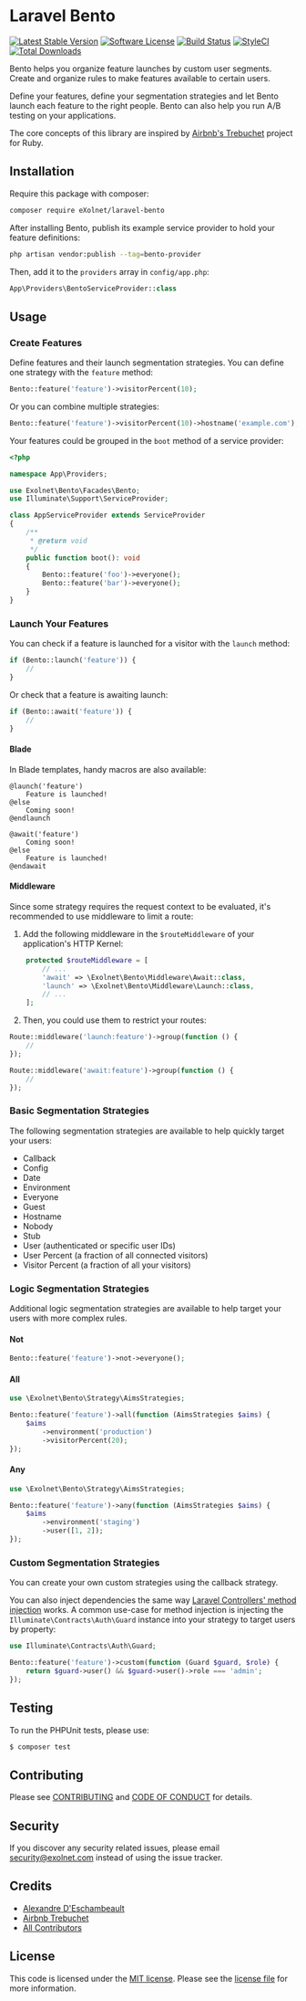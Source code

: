# Laravel Bento

[![Latest Stable Version](https://poser.pugx.org/eXolnet/laravel-bento/v/stable?format=flat-square)](https://packagist.org/packages/eXolnet/laravel-bento)
[![Software License](https://img.shields.io/badge/license-MIT-brightgreen.svg?style=flat-square)](LICENSE.md)
[![Build Status](https://img.shields.io/github/workflow/status/eXolnet/laravel-bento/tests?label=tests&style=flat-square)](https://github.com/eXolnet/laravel-bento/actions?query=workflow%3Atests)
[![StyleCI](https://github.styleci.io/repos/98363972/shield?branch=master)](https://github.styleci.io/repos/98363972)
[![Total Downloads](https://img.shields.io/packagist/dt/eXolnet/laravel-bento.svg?style=flat-square)](https://packagist.org/packages/eXolnet/laravel-bento)

Bento helps you organize feature launches by custom user segments.
Create and organize rules to make features available to certain users.

Define your features, define your segmentation strategies and let Bento launch each feature to the right people. Bento can also help you run A/B testing on your applications. 

The core concepts of this library are inspired by [Airbnb's Trebuchet](https://github.com/airbnb/trebuchet) project for Ruby.

## Installation

Require this package with composer:

```bash
composer require eXolnet/laravel-bento
```

After installing Bento, publish its example service provider to hold your feature definitions:

```bash
php artisan vendor:publish --tag=bento-provider
```

Then, add it to the `providers` array in `config/app.php`:

```php
App\Providers\BentoServiceProvider::class
```

## Usage

### Create Features

Define features and their launch segmentation strategies. You can define one strategy with the `feature` method:

```php
Bento::feature('feature')->visitorPercent(10);
```

Or you can combine multiple strategies:

```php
Bento::feature('feature')->visitorPercent(10)->hostname('example.com');
```

Your features could be grouped in the `boot` method of a service provider:

```php
<?php

namespace App\Providers;

use Exolnet\Bento\Facades\Bento;
use Illuminate\Support\ServiceProvider;

class AppServiceProvider extends ServiceProvider
{
    /**
     * @return void
     */
    public function boot(): void
    {
        Bento::feature('foo')->everyone();
        Bento::feature('bar')->everyone();
    }
}
```

### Launch Your Features

You can check if a feature is launched for a visitor with the `launch` method:

```php
if (Bento::launch('feature')) {
    //
}
```

Or check that a feature is awaiting launch:

```php
if (Bento::await('feature')) {
    //
}
```

#### Blade

In Blade templates, handy macros are also available:

```
@launch('feature')
    Feature is launched!
@else
    Coming soon!
@endlaunch
```

```
@await('feature')
    Coming soon!
@else
    Feature is launched!
@endawait
```

#### Middleware

Since some strategy requires the request context to be evaluated, it's recommended to use middleware to limit a route:

1. Add the following middleware in the `$routeMiddleware` of your application's HTTP Kernel:

```php
    protected $routeMiddleware = [
        // ...
        'await' => \Exolnet\Bento\Middleware\Await::class,
        'launch' => \Exolnet\Bento\Middleware\Launch::class,
        // ...
    ];
```

2. Then, you could use them to restrict your routes:

```php
Route::middleware('launch:feature')->group(function () {
    //
});
```

```php
Route::middleware('await:feature')->group(function () {
    //
});
```

### Basic Segmentation Strategies

The following segmentation strategies are available to help quickly target your users:

* Callback
* Config
* Date
* Environment
* Everyone
* Guest
* Hostname 
* Nobody
* Stub
* User (authenticated or specific user IDs)
* User Percent (a fraction of all connected visitors)
* Visitor Percent (a fraction of all your visitors)

### Logic Segmentation Strategies

Additional logic segmentation strategies are available to help target your users with more complex rules.

#### Not

```php
Bento::feature('feature')->not->everyone();
```

#### All

```php
use \Exolnet\Bento\Strategy\AimsStrategies;

Bento::feature('feature')->all(function (AimsStrategies $aims) {
    $aims
        ->environment('production')
        ->visitorPercent(20);
});
```

#### Any

```php
use \Exolnet\Bento\Strategy\AimsStrategies;

Bento::feature('feature')->any(function (AimsStrategies $aims) {
    $aims
        ->environment('staging')
        ->user([1, 2]);
});
```

### Custom Segmentation Strategies

You can create your own custom strategies using the callback strategy.

You can also inject dependencies the same way [Laravel Controllers' method injection](https://laravel.com/docs/5.4/controllers#dependency-injection-and-controllers) works. A common use-case for method injection is injecting the `Illuminate\Contracts\Auth\Guard` instance into your strategy to target users by property:

```php
use Illuminate\Contracts\Auth\Guard;

Bento::feature('feature')->custom(function (Guard $guard, $role) {
    return $guard->user() && $guard->user()->role === 'admin';
});
```

## Testing

To run the PHPUnit tests, please use:

``` bash
$ composer test
```

## Contributing

Please see [CONTRIBUTING](CONTRIBUTING.md) and [CODE OF CONDUCT](CODE_OF_CONDUCT.md) for details.

## Security

If you discover any security related issues, please email security@exolnet.com instead of using the issue tracker.

## Credits

- [Alexandre D'Eschambeault](https://github.com/xel1045)
- [Airbnb Trebuchet](https://github.com/airbnb/trebuchet)
- [All Contributors](../../contributors)

## License

This code is licensed under the [MIT license](http://choosealicense.com/licenses/mit/). Please see the [license file](LICENSE) for more information.
